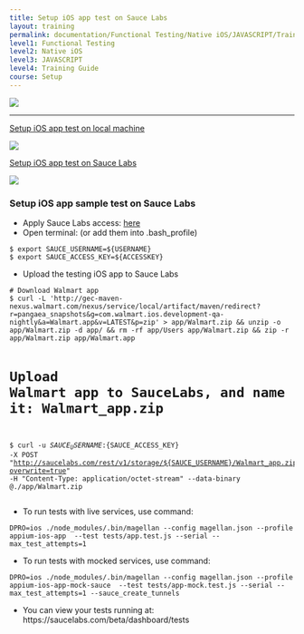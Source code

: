 ```yaml
---
title: Setup iOS app test on Sauce Labs
layout: training
permalink: documentation/Functional Testing/Native iOS/JAVASCRIPT/Training Guide/Setup/Setup iOS app test on Sauce Labs
level1: Functional Testing
level2: Native iOS
level3: JAVASCRIPT
level4: Training Guide
course: Setup
---
```

<div class="sidebar">
<div class="training-doc-link">
<div class ="training-doc-link-left">
<img class="training-doc-link-left__img" src="{{site.baseurl}}/images/training/checked.png" srcset="{{site.baseurl}}/images/training/checked%402x.png 2x, {{site.baseurl}}/images/training/checked%403x.png 3x" /><hr class="training-doc-link-left__hr training-doc-link-left__hr-completed" /></div>
<p class="training-doc-link__text">
<a class="training-doc-link__text-completed" href="./Setup iOS app test on local machine">Setup iOS app test on local machine</a></p>
</div>
<div class="training-doc-link">
<div class ="training-doc-link-left">
<img class="training-doc-link-left__img" src="{{site.baseurl}}/images/training/actived.png" srcset="{{site.baseurl}}/images/training/actived%402x.png 2x, {{site.baseurl}}/images/training/actived%403x.png 3x" /></div>
<p class="training-doc-link__text">
<a class="training-doc-link__text-current" href="./Setup iOS app test on Sauce Labs">Setup iOS app test on Sauce Labs</a></p>
</div>
</div>
<div class="training-doc-nav-btn">
<a href="./Setup iOS app test on local machine"><img src="{{site.baseurl}}/images/training/btn-left.png" srcset="{{site.baseurl}}/images/training/btn-left%402x.png 2x, {{site.baseurl}}/images/training/btn-left%403x.png 3x" /></a>
</div>
<div class="training-content markdown">
<h3>Setup iOS app sample test on Sauce Labs</h3>
<ul>
<li>Apply Sauce Labs access: <a href="http://qm.otto.walmartlabs.com:8080">here</a></li>
<li>Open terminal: (or add them into .bash_profile)</li>
</ul>
<pre><code class="language-bash">$ export SAUCE_USERNAME=${USERNAME}
$ export SAUCE_ACCESS_KEY=${ACCESSKEY}
</code></pre>
<ul>
<li>Upload the testing iOS app to Sauce Labs</li>
</ul>
<pre><code class="language-bash"># Download Walmart app
$ curl -L 'http://gec-maven-nexus.walmart.com/nexus/service/local/artifact/maven/redirect?r=pangaea_snapshots&amp;g=com.walmart.ios.development-qa-nightly&amp;a=Walmart.app&amp;v=LATEST&amp;p=zip' &gt; app/Walmart.zip &amp;&amp; unzip -o app/Walmart.zip -d app/ &amp;&amp; rm -rf app/Users app/Walmart.zip &amp;&amp; zip -r app/Walmart.zip app/Walmart.app

# Upload Walmart app to SauceLabs, and name it: Walmart_app.zip
$ curl -u ${SAUCE_USERNAME}:${SAUCE_ACCESS_KEY} -X POST &quot;http://saucelabs.com/rest/v1/storage/${SAUCE_USERNAME}/Walmart_app.zip?overwrite=true&quot; -H &quot;Content-Type: application/octet-stream&quot; --data-binary @./app/Walmart.zip
</code></pre>
<ul>
<li>To run tests with live services, use command:</li>
</ul>
<pre><code class="language-bash">DPRO=ios ./node_modules/.bin/magellan --config magellan.json --profile appium-ios-app  --test tests/app.test.js --serial -- max_test_attempts=1
</code></pre>
<ul>
<li>To run tests with mocked services, use command:</li>
</ul>
<pre><code class="language-bash">DPRO=ios ./node_modules/.bin/magellan --config magellan.json --profile appium-ios-app-mock-sauce  --test tests/app-mock.test.js --serial --max_test_attempts=1 --sauce_create_tunnels
</code></pre>
<ul>
<li>You can view your tests running at: https://saucelabs.com/beta/dashboard/tests</li>
</ul>
</div>
<div class="training-doc-nav-btn">
</div>
